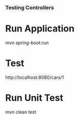 ### Testing Controllers ###


# Run Application

mvn spring-boot:run

# Test

http://localhost:8080/cars/1

# Run Unit Test

mvn clean test
